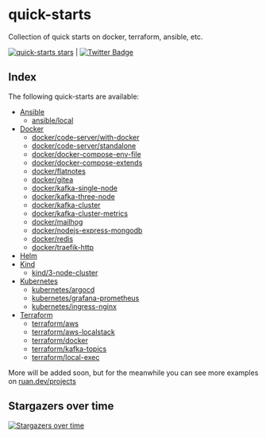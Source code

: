 # quick-starts
Collection of quick starts on docker, terraform, ansible, etc.

[![quick-starts stars](https://img.shields.io/github/stars/ruanbekker%2Fquick-starts)](https://github.com/ruanbekker/quick-starts) | [![Twitter Badge](https://badgen.net/badge/icon/twitter?icon=twitter&label)](https://twitter.com/ruanbekker)

## Index

The following quick-starts are available:

- [Ansible](./ansible)
  - [ansible/local](./ansible/local/)
- [Docker](./docker)
  - [docker/code-server/with-docker](./docker/code-server/with-docker)
  - [docker/code-server/standalone](./docker/code-server/standalone)
  - [docker/docker-compose-env-file](./docker/docker-compose-env-file)
  - [docker/docker-compose-extends](./docker/docker-compose-extends)
  - [docker/flatnotes](./docker/flatnotes)
  - [docker/gitea](./docker/gitea/)
  - [docker/kafka-single-node](./docker/kafka-single-node)
  - [docker/kafka-three-node](./docker/kafka-three-node-cluster)
  - [docker/kafka-cluster](./docker/kafka)
  - [docker/kafka-cluster-metrics](./docker/kafka-cluster-metrics)
  - [docker/mailhog](./docker/mailhog/)
  - [docker/nodejs-express-mongodb](./docker/nodejs-express-mongodb)
  - [docker/redis](./docker/redis)
  - [docker/traefik-http](./docker/traefik-http)
- [Helm](./helm)
- [Kind](./kind)
  - [kind/3-node-cluster](./kind/3-node-cluster)
- [Kubernetes](./kubernetes)
  - [kubernetes/argocd](./kubernetes/argocd)
  - [kubernetes/grafana-prometheus](./kubernetes/grafana-prometheus)
  - [kubernetes/ingress-nginx](./kubernetes/ingress-nginx)
- [Terraform](./terraform)
  - [terraform/aws](./terraform/aws)
  - [terraform/aws-localstack](./terraform/aws-localstack)
  - [terraform/docker](./terraform/docker)
  - [terraform/kafka-topics](./terraform/kafka-topics)
  - [terraform/local-exec](./terraform/local-exec)
  

More will be added soon, but for the meanwhile you can see more examples on [ruan.dev/projects](https://ruan.dev/projects/)

## Stargazers over time

[![Stargazers over time](https://starchart.cc/ruanbekker/quick-starts.svg)](https://starchart.cc/ruanbekker/quick-starts)
